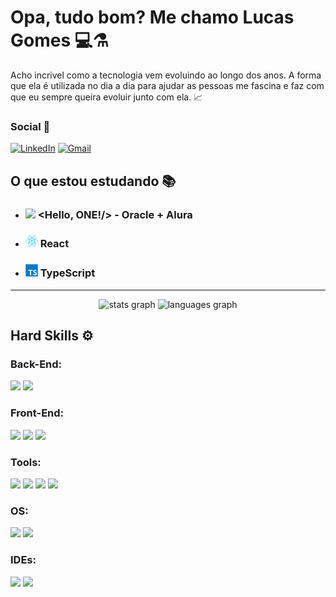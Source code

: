 # Opa, tudo bom? Me chamo Lucas Gomes 💻⚗️

Acho incrivel como a tecnologia vem evoluindo ao longo dos anos. A forma que ela é utilizada no dia a dia para ajudar as pessoas me fascina e faz com que eu sempre queira evoluir junto com ela. 📈

### Social 🚀

[![LinkedIn](https://img.shields.io/badge/LinkedIn-0077B5?style=for-the-badge&logo=linkedin&logoColor=white)](https://www.linkedin.com/in/lucashito/) 
[![Gmail](https://img.shields.io/badge/-Gmail-D14836?style=for-the-badge&logo=Gmail&logoColor=white)](mailto:devlukashito@gmail.com) 
## O que estou estudando 📚
- ### <div> <img height="20px" src="https://www.svgrepo.com/show/355152/oracle.svg"> <Hello, ONE!/> - Oracle + Alura </div>
  
- ### <div> <img height="20px" src="https://github.com/devicons/devicon/blob/master/icons%2Freact%2Freact-original.svg"> React </div>

- ### <div> <img height="20px" src="https://github.com/devicons/devicon/blob/master/icons%2Ftypescript%2Ftypescript-original.svg"> TypeScript </div>
***

<div align="center">
  <img src="https://github-readme-stats.vercel.app/api?username=h1toh&hide_title=false&rank_icon=github&hide_rank=false&show_icons=true&include_all_commits=true&count_private=true&disable_animations=false&theme=blue_navy&locale=en&hide_border=false" height="160" alt="stats graph"  />
  <img src="https://github-readme-stats.vercel.app/api/top-langs?username=h1toh&locale=en&hide_title=false&layout=compact&card_width=320&langs_count=5&theme=blue_navy&hide_border=false&cache_seconds=1" height="160" alt="languages graph"  />
</div>

## Hard Skills ⚙
### Back-End:
<div>
  <img height="29px" src="https://img.shields.io/badge/python-3670A0?style=for-the-badge&logo=python&logoColor=ffdd54">
  <img height="29px" src="https://img.shields.io/badge/flask-%23000.svg?style=for-the-badge&logo=flask&logoColor=white">
</div>

### Front-End:
<div>
  <img height="29px" src="https://img.shields.io/badge/HTML5-E34F26?style=for-the-badge&logo=html5&logoColor=white">
  <img height="29px" src="https://img.shields.io/badge/CSS3-1572B6?style=for-the-badge&logo=css3&logoColor=white">
  <img height="29px" src="https://img.shields.io/badge/JavaScript-F7DF1E?style=for-the-badge&logo=javascript&logoColor=black">
</div>

### Tools:
<div>
  <img height="29px" src="https://img.shields.io/badge/GIT-E44C30?style=for-the-badge&logo=git&logoColor=white">
  <img height="29px" src="https://img.shields.io/badge/GitHub-100000?style=for-the-badge&logo=github&logoColor=white">
  <img height="29px" src="hhttps://img.shields.io/badge/Postman-FF6C37.svg?style=for-the-badge&logo=Postman&logoColor=white">
  <img height="29px" src="https://img.shields.io/badge/Discord-7289DA?style=for-the-badge&logo=discord&logoColor=white">
</div>

### OS:
<div>
  <img height="29px" src="https://img.shields.io/badge/ArchLinux-35495E?style=for-the-badge&logo=archlinux&logoColor=2CA5E0">
  <img height="29px" src="https://img.shields.io/badge/Windows-294172?style=for-the-badge">
</div>

### IDEs: 
<div>
  <img height="25px" src="https://img.shields.io/badge/Vscode-007ACC?style=for-the-badge&logo=visual-studio-code&logoColor=white">
  <img height="25px" src="https://img.shields.io/badge/Eclipse-2C2255?style=for-the-badge&logo=eclipse&logoColor=white">
</div>
